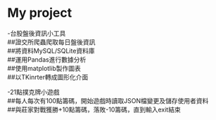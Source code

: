 # My project

-台股盤後資訊小工具  
  ##證交所爬蟲爬取每日盤後資訊  
  ##將資料MySQL/SQLite資料庫  
  ##運用Pandas進行數據分析  
  ##使用matplotlib製作圖表  
  ##以TKinrter轉成圖形化介面  

-21點撲克牌小遊戲  
  ##每人每次有100點籌碼，開始遊戲時讀取JSON檔變更及儲存使用者資料  
  ##與莊家對戰獲勝+10點籌碼，落敗-10籌碼，直到輸入exit結束  

